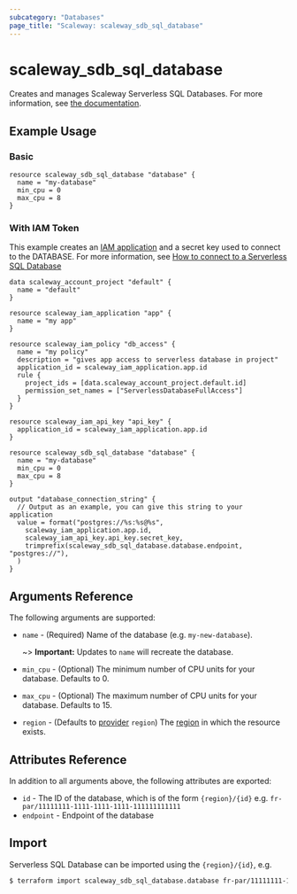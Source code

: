 ```yaml
---
subcategory: "Databases"
page_title: "Scaleway: scaleway_sdb_sql_database"
---
```


# scaleway_sdb_sql_database

Creates and manages Scaleway Serverless SQL Databases. For more information, see [the documentation](https://www.scaleway.com/en/developers/api/serverless-databases/).

## Example Usage

### Basic

```hcl
resource scaleway_sdb_sql_database "database" {
  name = "my-database"
  min_cpu = 0
  max_cpu = 8
}
```

### With IAM Token

This example creates an [IAM application](https://www.scaleway.com/en/docs/identity-and-access-management/iam/concepts/#application) and a secret key used to connect to the DATABASE.
For more information, see [How to connect to a Serverless SQL Database](https://www.scaleway.com/en/docs/serverless/sql-databases/how-to/connect-to-a-database/)

```hcl
data scaleway_account_project "default" {
  name = "default"
}

resource scaleway_iam_application "app" {
  name = "my app"
}

resource scaleway_iam_policy "db_access" {
  name = "my policy"
  description = "gives app access to serverless database in project"
  application_id = scaleway_iam_application.app.id
  rule {
    project_ids = [data.scaleway_account_project.default.id]
    permission_set_names = ["ServerlessDatabaseFullAccess"]
  }
}

resource scaleway_iam_api_key "api_key" {
  application_id = scaleway_iam_application.app.id
}

resource scaleway_sdb_sql_database "database" {
  name = "my-database"
  min_cpu = 0
  max_cpu = 8
}

output "database_connection_string" {
  // Output as an example, you can give this string to your application
  value = format("postgres://%s:%s@%s",
    scaleway_iam_application.app.id,
    scaleway_iam_api_key.api_key.secret_key,
    trimprefix(scaleway_sdb_sql_database.database.endpoint, "postgres://"),
  )
}
```

## Arguments Reference

The following arguments are supported:

- `name` - (Required) Name of the database (e.g. `my-new-database`).

    ~> **Important:** Updates to `name` will recreate the database.

- `min_cpu` - (Optional) The minimum number of CPU units for your database. Defaults to 0.
- `max_cpu` - (Optional) The maximum number of CPU units for your database. Defaults to 15.

- `region` - (Defaults to [provider](../index.md#region) `region`) The [region](../guides/regions_and_zones.md#regions) in which the resource exists.

## Attributes Reference

In addition to all arguments above, the following attributes are exported:

- `id` - The ID of the database, which is of the form `{region}/{id}` e.g. `fr-par/11111111-1111-1111-1111-111111111111`
- `endpoint` - Endpoint of the database

## Import

Serverless SQL Database can be imported using the `{region}/{id}`, e.g.

```bash
$ terraform import scaleway_sdb_sql_database.database fr-par/11111111-1111-1111-1111-111111111111
```
